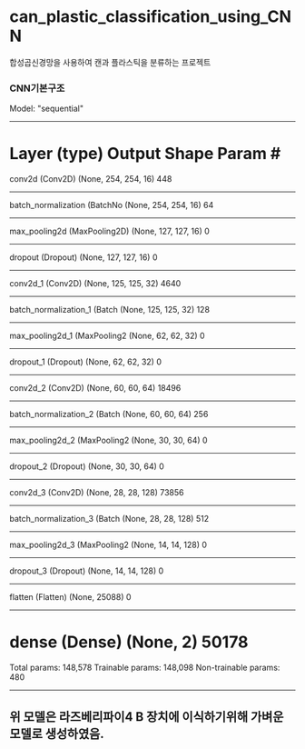 # can_plastic_classification_using_CNN
합성곱신경망을 사용하여 캔과 플라스틱을 분류하는 프로젝트 

### CNN기본구조 
Model: "sequential"
_________________________________________________________________
Layer (type)                 Output Shape              Param #   
=================================================================
conv2d (Conv2D)              (None, 254, 254, 16)      448       
_________________________________________________________________
batch_normalization (BatchNo (None, 254, 254, 16)      64        
_________________________________________________________________
max_pooling2d (MaxPooling2D) (None, 127, 127, 16)      0         
_________________________________________________________________
dropout (Dropout)            (None, 127, 127, 16)      0         
_________________________________________________________________
conv2d_1 (Conv2D)            (None, 125, 125, 32)      4640      
_________________________________________________________________
batch_normalization_1 (Batch (None, 125, 125, 32)      128       
_________________________________________________________________
max_pooling2d_1 (MaxPooling2 (None, 62, 62, 32)        0         
_________________________________________________________________
dropout_1 (Dropout)          (None, 62, 62, 32)        0         
_________________________________________________________________
conv2d_2 (Conv2D)            (None, 60, 60, 64)        18496     
_________________________________________________________________
batch_normalization_2 (Batch (None, 60, 60, 64)        256       
_________________________________________________________________
max_pooling2d_2 (MaxPooling2 (None, 30, 30, 64)        0         
_________________________________________________________________
dropout_2 (Dropout)          (None, 30, 30, 64)        0         
_________________________________________________________________
conv2d_3 (Conv2D)            (None, 28, 28, 128)       73856     
_________________________________________________________________
batch_normalization_3 (Batch (None, 28, 28, 128)       512       
_________________________________________________________________
max_pooling2d_3 (MaxPooling2 (None, 14, 14, 128)       0         
_________________________________________________________________
dropout_3 (Dropout)          (None, 14, 14, 128)       0         
_________________________________________________________________
flatten (Flatten)            (None, 25088)             0         
_________________________________________________________________
dense (Dense)                (None, 2)                 50178     
=================================================================
Total params: 148,578
Trainable params: 148,098
Non-trainable params: 480
_________________________________________________________________


## 위 모델은 라즈베리파이4 B 장치에 이식하기위해 가벼운 모델로 생성하였음.

